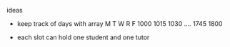 ideas
  - keep track of days with array
          M  T  W  R  F
	 1000
	 1015
	 1030
	 ....
	 1745
	 1800
  
  - each slot can hold one student and one tutor
   
